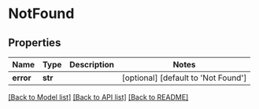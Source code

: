 # NotFound

## Properties
Name | Type | Description | Notes
------------ | ------------- | ------------- | -------------
**error** | **str** |  | [optional] [default to 'Not Found']

[[Back to Model list]](../README.md#documentation-for-models) [[Back to API list]](../README.md#documentation-for-api-endpoints) [[Back to README]](../README.md)


